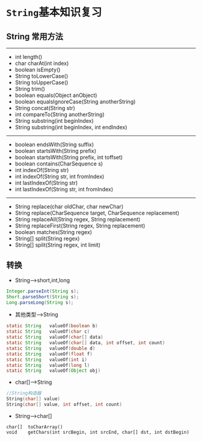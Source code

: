 # `String`基本知识复习
## String 常用方法
***
* int     length()
* char	  charAt(int index)
* boolean	isEmpty()
* String	toLowerCase()
* String	toUpperCase()
* String	trim()
* boolean	equals(Object anObject)
* boolean	equalsIgnoreCase(String anotherString)
* String	concat(String str)
* int	    compareTo(String anotherString)
* String	substring(int beginIndex)
* String	substring(int beginIndex, int endIndex)
***
* boolean	endsWith(String suffix)
* boolean	startsWith(String prefix)
* boolean	startsWith(String prefix, int toffset)
* boolean	contains(CharSequence s)
* int	    indexOf(String str)
* int	    indexOf(String str, int fromIndex)
* int	    lastIndexOf(String str)
* int	    lastIndexOf(String str, int fromIndex)
***
* String	replace(char oldChar, char newChar)
* String	replace(CharSequence target, CharSequence replacement)
* String	replaceAll(String regex, String replacement)
* String	replaceFirst(String regex, String replacement)
* boolean	matches(String regex)
* String[]	split(String regex)
* String[]	split(String regex, int limit)
## 转换
* String-->short,int,long
```java
Integer.parseInt(String s);
Short.parseShort(String s);
Long.parseLong(String s);
```
* 其他类型-->String
```java
static String	valueOf​(boolean b)	
static String	valueOf​(char c)	
static String	valueOf​(char[] data)	
static String	valueOf​(char[] data, int offset, int count)	
static String	valueOf​(double d)	
static String	valueOf​(float f)	
static String	valueOf​(int i)	
static String	valueOf​(long l)	
static String	valueOf​(Object obj)	
```
* char[]-->String
```java
//String构造器
String​(char[] value)	
String​(char[] value, int offset, int count)
```
* String-->char[]
```
char[]	toCharArray()
void	getChars​(int srcBegin, int srcEnd, char[] dst, int dstBegin)
```
